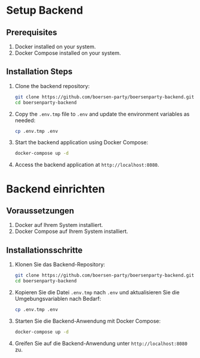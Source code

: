 # Setup Backend

## Prerequisites

1. Docker installed on your system.
2. Docker Compose installed on your system.

## Installation Steps

1. Clone the backend repository:
   ```sh
   git clone https://github.com/boersen-party/boersenparty-backend.git
   cd boersenparty-backend
   ```

2. Copy the `.env.tmp` file to `.env` and update the environment variables as needed:
   ```sh
   cp .env.tmp .env
   ```

3. Start the backend application using Docker Compose:
   ```sh
   docker-compose up -d
   ```

4. Access the backend application at `http://localhost:8080`.

# Backend einrichten

## Voraussetzungen

1. Docker auf Ihrem System installiert.
2. Docker Compose auf Ihrem System installiert.

## Installationsschritte

1. Klonen Sie das Backend-Repository:
   ```sh
   git clone https://github.com/boersen-party/boersenparty-backend.git
   cd boersenparty-backend
   ```

2. Kopieren Sie die Datei `.env.tmp` nach `.env` und aktualisieren Sie die Umgebungsvariablen nach Bedarf:
   ```sh
   cp .env.tmp .env
   ```

3. Starten Sie die Backend-Anwendung mit Docker Compose:
   ```sh
   docker-compose up -d
   ```

4. Greifen Sie auf die Backend-Anwendung unter `http://localhost:8080` zu.